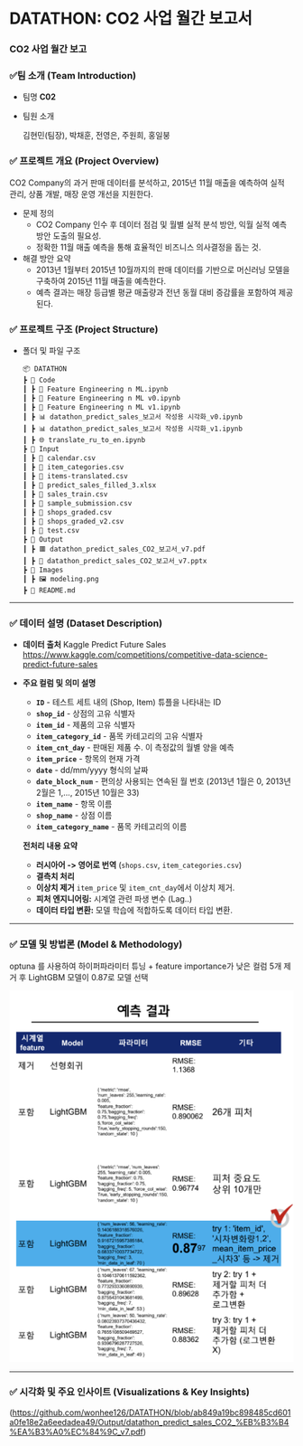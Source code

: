 # DATATHON: CO2 사업 월간 보고서



###  **CO2 사업 월간 보고**

### ✅**팀 소개 (Team Introduction)**

- 팀명 **C02**

- 팀원 소개

  김현민(팀장), 박채훈, 전영은, 주원희, 홍일붕



### ✅ 프로젝트 개요 (Project Overview)

CO2 Company의 과거 판매 데이터를 분석하고, 2015년 11월 매출을 예측하여 실적 관리, 상품 개발, 매장 운영 개선을 지원한다.

- 문제 정의
  - CO2 Company 인수 후 데이터 점검 및 월별 실적 분석 방안, 익월 실적 예측 방안 도출의 필요성.
  - 정확한 11월 매출 예측을 통해 효율적인 비즈니스 의사결정을 돕는 것.
- 해결 방안 요약
  - 2013년 1월부터 2015년 10월까지의 판매 데이터를 기반으로 머신러닝 모델을 구축하여 2015년 11월 매출을 예측한다.
  - 예측 결과는 매장 등급별 평균 매출량과 전년 동월 대비 증감률을 포함하여 제공된다.



### ✅ 프로젝트 구조 (Project Structure)

- 폴더 및 파일 구조

  ```
  📦 DATATHON
  ┣ 📂 Code
  ┃ ┣ 📘 Feature Engineering n ML.ipynb
  ┃ ┣ 📘 Feature Engineering n ML v0.ipynb
  ┃ ┣ 📘 Feature Engineering n ML v1.ipynb
  ┃ ┣ 📊 datathon_predict_sales_보고서 작성용 시각화_v0.ipynb
  ┃ ┣ 📊 datathon_predict_sales_보고서 작성용 시각화_v1.ipynb
  ┃ ┣ 🌐 translate_ru_to_en.ipynb
  ┣ 📂 Input
  ┃ ┣ 📄 calendar.csv
  ┃ ┣ 📄 item_categories.csv
  ┃ ┣ 📄 items-translated.csv
  ┃ ┣ 📄 predict_sales_filled_3.xlsx
  ┃ ┣ 📄 sales_train.csv
  ┃ ┣ 📄 sample_submission.csv
  ┃ ┣ 📄 shops_graded.csv
  ┃ ┣ 📄 shops_graded_v2.csv
  ┃ ┣ 📄 test.csv
  ┣ 📂 Output
  ┃ ┣ 🟥 datathon_predict_sales_CO2_보고서_v7.pdf
  ┃ ┣ 🧧 datathon_predict_sales_CO2_보고서_v7.pptx
  ┣ 📂 Images
  ┃ ┣ 🖼️ modeling.png
  ┣ 📄 README.md
  ```



------

### ✅ 데이터 설명 (Dataset Description)

- **데이터 출처**
  Kaggle Predict Future Sales 
  https://www.kaggle.com/competitions/competitive-data-science-predict-future-sales

  

- **주요 컬럼 및 의미 설명**

  - **`ID`** - 테스트 세트 내의 (Shop, Item) 튜플을 나타내는 ID
  - **`shop_id`** - 상점의 고유 식별자
  - **`item_id`** - 제품의 고유 식별자
  - **`item_category_id`** - 품목 카테고리의 고유 식별자
  - **`item_cnt_day`** - 판매된 제품 수. 이 측정값의 월별 양을 예측
  - **`item_price`** - 항목의 현재 가격
  - **`date`** - dd/mm/yyyy 형식의 날짜
  - **`date_block_num`** - 편의상 사용되는 연속된 월 번호 (2013년 1월은 0, 2013년 2월은 1,..., 2015년 10월은 33)
  - **`item_name`** - 항목 이름
  - **`shop_name`** - 상점 이름
  - **`item_category_name`** - 품목 카테고리의 이름

  

  **전처리 내용 요약**

  - **러시아어 -> 영어로 번역** (`shops.csv`, `item_categories.csv`)
  - **결측치 처리**
  - **이상치 제거** `item_price` 및 `item_cnt_day`에서 이상치 제거.
  - **피처 엔지니어링:** 시계열 관련 파생 변수 (Lag..)
  - **데이터 타입 변환:** 모델 학습에 적합하도록 데이터 타입 변환.



------

### ✅ 모델 및 방법론 (Model & Methodology)

optuna 를 사용하여 하이퍼파라미터 튜닝 + feature importance가 낮은 컬럼 5개 제거 후 LightGBM 모델이 0.87로 모델 선택

![modeling.png](./images/modeling.png)



------

### ✅ 시각화 및 주요 인사이트 (Visualizations & Key Insights)
(https://github.com/wonhee126/DATATHON/blob/ab849a19bc898485cd601a0fe18e2a6eedadea49/Output/datathon_predict_sales_CO2_%EB%B3%B4%EA%B3%A0%EC%84%9C_v7.pdf)
